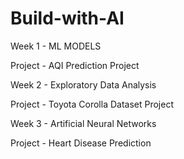 # Build-with-AI
Week 1 - ML MODELS

Project - AQI Prediction Project

Week 2 - Exploratory Data Analysis

Project - Toyota Corolla Dataset Project

Week 3 - Artificial Neural Networks

Project - Heart Disease Prediction
